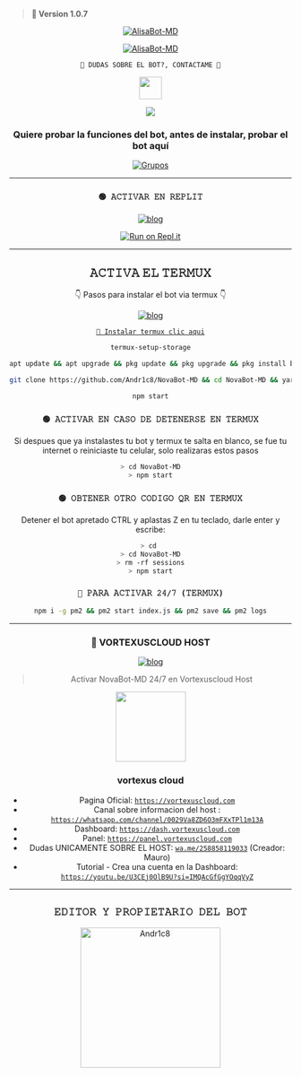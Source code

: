 > <b>  🚀 Version 1.0.7 </b>


<p align="center">
<a href="#"><img title="AlisaBot-MD" src="https://telegra.ph/file/ec86c0450a17d569e98c0.jpg/badge/a -purple?colorA=%cc33ff&colorB=%cc33ff&style=for-the-badge"></a>
</p>
<p align="center">
<a href="#"><img title="AlisaBot-MD" src="https://telegra.ph/file/f8d7283030972bfe259ef.jpg/badge/SI TE AGRADA EL REPOSITORIO APOYAME CON UNA 🌟 ¡GRACIAS! -red?colorA=%255ff0000&colorB=%23017e40&style=for-the-badge"></a> 
<a href="#"><title="COMPATIBLE CON LA VERSIÓN MULTI DISPOSITIVOS DE WHATSAPP-red?"
colorA=%F77F48FF&colorB=%F77F48FF&style=for-the-badge">
<div align="center">
<a 
    
### `👑 DUDAS SOBRE EL BOT?, CONTACTAME 👑`
<p align="center">
<a href="https://github.com/Andr1c8"><img src="http://readme-typing-svg.herokuapp.com?font=mono&size=14&duration=3000&color=ABF7BB&center=verdadero&vCenter=verdadero&lines=Solo+escr%C3%ADba+si+tiene+dudas." height="40px"
</p>
    
<a href="https://chat.whatsapp.com/wa.me/59173315260" target="blank"><img src="https://img.shields.io/badge/Creador-25D366?style=for-the-badge&logo=whatsapp&logoColor=white" /></a>

### Quiere probar la funciones del bot, antes de instalar, probar el bot aquí

[![Grupos](https://img.shields.io/badge/Grupos-25D366?style=for-the-badge&logo=whatsapp&logoColor=white)](https://chat.whatsapp.com/Em4Byf4w5VgHObPvZQlfnM) 

------------------ 

### `🟢 𝙰𝙲𝚃𝙸𝚅𝙰𝚁 𝙴𝙽 𝚁𝙴𝙿𝙻𝙸𝚃`

[![blog](https://img.shields.io/badge/Replit-Tutorial-FF0000?style=for-the-badge&logo=youtube&logoColor=white)
](https://youtu.be/SMjCcfuyWQE)

[![Run on Repl.it](https://repl.it/badge/github/Andr1c8/NovaBot-MD)](https://repl.it/github/Andr1c8/NovaBot-MD) 

------------------ 

## 𝙰𝙲𝚃𝙸𝚅𝙰 𝙴𝙻 𝚃𝙴𝚁𝙼𝚄𝚇
👇 Pasos para instalar el bot via termux 👇

[![blog](https://img.shields.io/badge/Video-Tutorial-FF0000?style=for-the-badge&logo=youtube&logoColor=white)
](https://youtu.be/OhbJjp0L2QA?si=LUTw6tIkQmP7XOhp)

[`💫 Instalar termux clic aqui`](https://www.mediafire.com/file/3hsvi3xkpq3a64o/termux_118.apk/file)

```bash
termux-setup-storage
```
```bash
apt update && apt upgrade && pkg update && pkg upgrade && pkg install bash && pkg install libwebp && pkg install git -y && pkg install nodejs -y && pkg install ffmpeg -y && pkg install wget && pkg install imagemagick -y && pkg install yarn
```
```bash
git clone https://github.com/Andr1c8/NovaBot-MD && cd NovaBot-MD && yarn && npm install
```
```bash
npm start
```

### `🟢 𝙰𝙲𝚃𝙸𝚅𝙰𝚁 𝙴𝙽 𝙲𝙰𝚂𝙾 𝙳𝙴 𝙳𝙴𝚃𝙴𝙽𝙴𝚁𝚂𝙴 𝙴𝙽 𝚃𝙴𝚁𝙼𝚄𝚇`
Si despues que ya instalastes tu bot y termux te salta en blanco, se fue tu internet o reiniciaste tu celular, solo realizaras estos pasos
```bash
> cd NovaBot-MD
> npm start
```
### `🟢 𝙾𝙱𝚃𝙴𝙽𝙴𝚁 𝙾𝚃𝚁𝙾 𝙲𝙾𝙳𝙸𝙶𝙾 𝚀𝚁 𝙴𝙽 𝚃𝙴𝚁𝙼𝚄𝚇`
Detener el bot apretado CTRL y aplastas Z en tu teclado, darle enter y escribe:
```bash
> cd 
> cd NovaBot-MD
> rm -rf sessions
> npm start
```
### `🤖 𝙿𝙰𝚁𝙰 𝙰𝙲𝚃𝙸𝚅𝙰𝚁 𝟸𝟺/𝟽 (𝚃𝙴𝚁𝙼𝚄𝚇)`
```bash
npm i -g pm2 && pm2 start index.js && pm2 save && pm2 logs
```

------------------ 

###  🚀 VORTEXUSCLOUD HOST
[![blog](https://img.shields.io/badge/Vortexuscloud-NovaBotMD-FF0000?style=for-the-badge&logo=youtube&logoColor=white)
](https://youtu.be/Xp2jRbG_v8o?si=nSAj4vUdz9tS31pO)
> Activar NovaBot-MD 24/7 en Vortexuscloud Host

<a href="https://vortexuscloud.com"><img src="https://telegra.ph/file/4bd3d8d14e5683073d4f3.jpg" height="125px"></a>
### vortexus cloud

- Pagina Oficial: [`https://vortexuscloud.com`](https://vortexuscloud.com)
- Canal sobre informacion del host : [`https://whatsapp.com/channel/0029Va8ZD6O3mFXxTPl1m13A`](https://whatsapp.com/channel/0029Va8ZD6O3mFXxTPl1m13A)
- Dashboard: [`https://dash.vortexuscloud.com`](https://dash.vortexuscloud.com)
- Panel: [`https://panel.vortexuscloud.com`](https://panel.vortexuscloud.com)
- Dudas UNICAMENTE SOBRE EL HOST: [`wa.me/258858119033`](wa.me/258858119033) (Creador: Mauro) 
- Tutorial - Crea una cuenta en la Dashboard: [`https://youtu.be/U3CEj0OlB9U?si=IMQAcGfGgYOqqVyZ`](https://youtu.be/U3CEj0OlB9U?si=IMQAcGfGgYOqqVyZ)

------------------ 

## `𝙴𝙳𝙸𝚃𝙾𝚁 𝚈 𝙿𝚁𝙾𝙿𝙸𝙴𝚃𝙰𝚁𝙸𝙾 𝙳𝙴𝙻 𝙱𝙾𝚃`

<a href="https://github.com/Andr1c8"><img src="https://github.com/Andr1c8.png" width="250" height="250" alt="Andr1c8"/></a>


